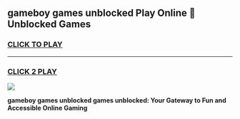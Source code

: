 
## gameboy games unblocked Play Online 👋 Unblocked Games
<h3>
<a href="https://premium.freeplayer.one?title=gameboy_games_unblocked&ref=19F">CLICK TO PLAY</a></h3>
<hr>

<h3>
<a href="https://premium.freeplayer.one?title=gameboy_games_unblocked&ref=19F">CLICK 2 PLAY</a>
  
</h3>

<a href="https://premium.freeplayer.one?title=gameboy_games_unblocked&ref=19F"><img src="https://clearcache.store/games.png"></a>


**gameboy games unblocked games unblocked: Your Gateway to Fun and Accessible Online Gaming**
